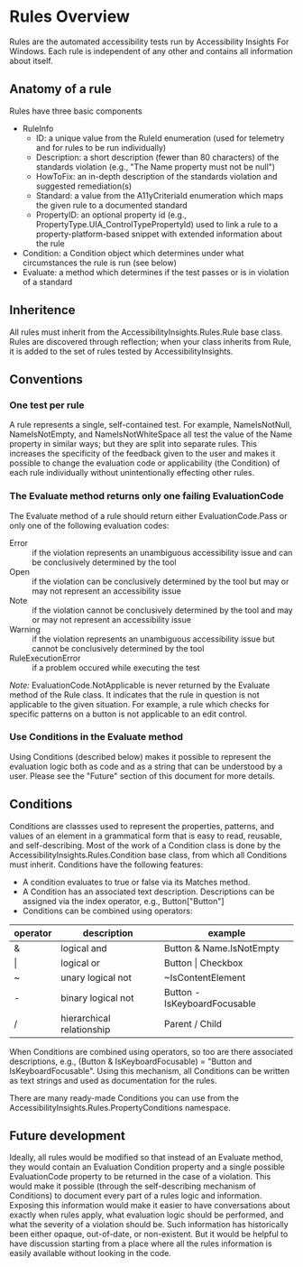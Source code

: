 # Rules Overview

Rules are the automated accessibility tests run by Accessibility Insights For Windows. Each rule is independent of any other and contains all information about itself.

## Anatomy of a rule

Rules have three basic components

- RuleInfo
   - ID: a unique value from the RuleId enumeration (used for telemetry and for rules to be run individually)
   - Description: a short description (fewer than 80 characters) of the standards violation (e.g., "The Name property must not be null")
   - HowToFix: an in-depth description of the standards violation and suggested remediation(s)
   - Standard: a value from the A11yCriteriaId enumeration which maps the given rule to a documented standard
   - PropertyID: an optional property id (e.g., PropertyType.UIA_ControlTypePropertyId) used to link a rule to a property-platform-based snippet with extended information about the rule
- Condition: a Condition object which determines under what circumstances the rule is run (see below)
- Evaluate: a method which determines if the test passes or is in violation of a standard

## Inheritence

All rules must inherit from the AccessibilityInsights.Rules.Rule base class. Rules are discovered through reflection; when your class inherits from Rule,  it is added to the set of rules tested by AccessibilityInsights. 

## Conventions

### One test per rule

A rule represents a single, self-contained test. For example, NameIsNotNull, NameIsNotEmpty, and NameIsNotWhiteSpace all test the value of the Name property in similar ways; but they are split into separate rules. This increases the specificity of the feedback given to the user and makes it possible to change the evaluation code or applicability (the Condition) of each rule individually without unintentionally effecting other rules.

### The Evaluate method returns only one failing EvaluationCode

The Evaluate method of a rule should return either EvaluationCode.Pass or only one of the following evaluation codes:

<dl>
<dt>Error</dt>
<dd>if the violation represents an unambiguous accessibility issue and can be conclusively determined by the tool</dd>
<dt>Open</dt>
<dd>if the violation can be conclusively determined by the tool but may or may not represent an accessibility issue</dd>
<dt>Note</dt>
<dd>if the violation cannot be conclusively determined by the tool and may or may not represent an accessibility issue</dd>
<dt>Warning</dt>
<dd>if the violation represents an unambiguous accessibility issue but cannot be conclusively determined by the tool</dd>
<dt>RuleExecutionError</dt>
<dd>if a problem occured while executing the test</dd>
</dl>

_Note:_ EvaluationCode.NotApplicable is never returned by the Evaluate method of the Rule class. It indicates that the rule in question is not applicable to the given situation. For example, a rule which checks for specific patterns on a button is not applicable to an edit control.

### Use Conditions in the Evaluate method

Using Conditions (described below) makes it possible to represent the evaluation logic both as code and as a string that can be understood by a user. Please see the "Future" section of this document for more details.

## Conditions

Conditions are classses used to represent the properties, patterns, and values of an element in a grammatical form that is easy to read, reusable, and self-describing. Most of the work of a Condition class is done by the AccessibilityInsights.Rules.Condition base class, from which all Conditions must inherit. Conditions have the following features:

- A condition evaluates to true or false via its Matches method.
- A Condition has an associated text description. Descriptions can be assigned via the index operator, e.g., Button["Button"]
- Conditions can be combined using operators:

operator | description | example
--- | --- | ---
& | logical and | Button & Name.IsNotEmpty
&#124; | logical or | Button &#124; Checkbox
~ | unary logical not | ~IsContentElement
&#45; | binary logical not | Button - IsKeyboardFocusable
/ | hierarchical relationship | Parent / Child

When Conditions are combined using operators, so too are there associated descriptions, e.g., (Button & IsKeyboardFocusable) = "Button and IsKeyboardFocusable". Using this mechanism, all Conditions can be written as text strings and used as documentation for the rules.

There are many ready-made Conditions you can use from the AccessibilityInsights.Rules.PropertyConditions namespace.

## Future development

Ideally, all rules would be modified so that instead of an Evaluate method, they would contain an Evaluation Condition property and a single possible EvaluationCode property to be returned in the case of a violation. This would make it possible (through the self-describing mechanism of Conditions) to document every part of a rules logic and information. Exposing this information would make it easier to have conversations about exactly when rules apply, what evaluation logic should be performed, and what the severity of a violation should be. Such information has historically been either opaque, out-of-date, or non-existent. But it would be helpful to have discussion starting from a place where all the rules information is easily available without looking in the code.
